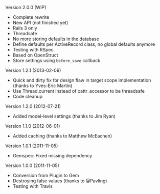 Version 2.0.0 (WIP)

- Complete rewrite
- New API (not finished yet)
- Rails 3 only
- Threadsafe
- No more storing defaults in the database
- Define defaults per ActiveRecord class, no global defaults anymore
- Testing with RSpec
- Based on OpenStruct
- Store settings using `before_save` callback


Version 1.2.1 (2013-02-09)

- Quick and dirty fix for design flaw in target scope implementation (thanks to Yves-Eric Martin)
- Use Thread.current instead of cattr_accessor to be threadsafe
- Code cleanup


Version 1.2.0 (2012-07-21)

- Added model-level settings (thanks to Jim Ryan)


Version 1.1.0 (2012-06-01)

- Added caching (thanks to Matthew McEachen)


Version 1.0.1 (2011-11-05)

- Gemspec: Fixed missing dependency


Version 1.0.0 (2011-11-05)

- Conversion from Plugin to Gem
- Destroying false values (thanks to @Pavling)
- Testing with Travis